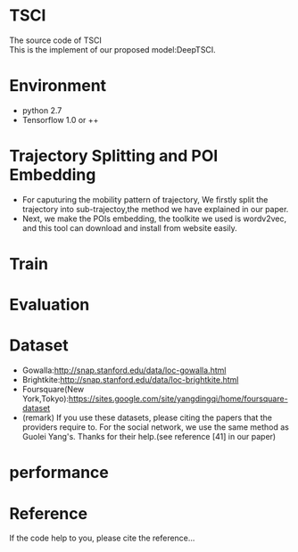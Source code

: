 # TSCI
The source code of TSCI <br>
This is the implement of our proposed model:DeepTSCI.
# Environment
* python 2.7
* Tensorflow 1.0 or ++
# Trajectory Splitting and POI Embedding
* For caputuring the mobility pattern of trajectory, We firstly split the trajectory into sub-trajectoy,the method we have explained in our paper. 
* Next, we make the POIs embedding, the toolkite we used is wordv2vec, and this tool can download and install from website easily.
# Train
# Evaluation
# Dataset
* Gowalla:<http://snap.stanford.edu/data/loc-gowalla.html>
* Brightkite:<http://snap.stanford.edu/data/loc-brightkite.html>
* Foursquare(New York,Tokyo):<https://sites.google.com/site/yangdingqi/home/foursquare-dataset>
* (remark) If you use these datasets, please citing the papers that the providers require to. For the social network, we use the same method as Guolei Yang's. Thanks for their help.(see reference [41] in our paper)
# performance
# Reference
If the code help to you, please cite the reference...
